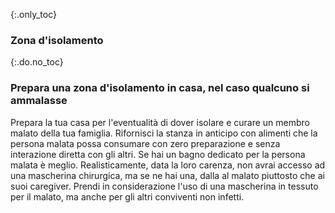 {:.only_toc}
### Zona d'isolamento

{:.do.no_toc}
### Prepara una zona d'isolamento in casa, nel caso qualcuno si ammalasse

Prepara la tua casa per l'eventualità di dover isolare e curare un membro malato della tua famiglia. Rifornisci la stanza in anticipo con alimenti che la persona malata possa consumare con zero preparazione e senza interazione diretta con gli altri. Se hai un bagno dedicato per la persona malata è meglio. Realisticamente, data la loro carenza, non avrai accesso ad una mascherina chirurgica, ma se ne hai una, dalla al malato piuttosto che ai suoi caregiver. Prendi in considerazione l'uso di una mascherina in tessuto per il malato, ma anche per gli altri conviventi non infetti.
